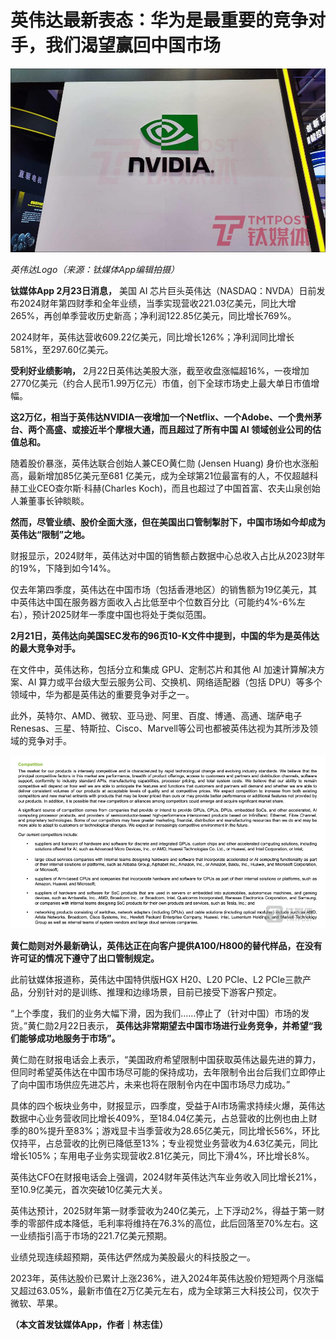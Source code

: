 # 英伟达最新表态：华为是最重要的竞争对手，我们渴望赢回中国市场

![d859edde39d95582b061058c7ad92db7.jpg](https://raw.githubusercontent.com/qqhsx/qqnews_image/main/2024/02/23/英伟达最新表态：华为是最重要的竞争对手，我们渴望赢回中国市场/d859edde39d95582b061058c7ad92db7.jpg)

_英伟达Logo（来源：钛媒体App编辑拍摄）_

**钛媒体App 2月23日消息，** 美国 AI
芯片巨头英伟达（NASDAQ：NVDA）日前发布2024财年第四财季和全年业绩，当季实现营收221.03亿美元，同比大增265%，再创单季营收历史新高；净利润122.85亿美元，同比增长769%。

2024财年，英伟达营收609.22亿美元，同比增长126%；净利润同比增长581%，至297.60亿美元。

**受利好业绩影响，**
2月22日英伟达美股大涨，截至收盘涨幅超16%，一夜增加2770亿美元（约合人民币1.99万亿元）市值，创下全球市场史上最大单日市值增幅。

**这2万亿，相当于英伟达NVIDIA一夜增加一个Netflix、一个Adobe、一个贵州茅台、两个高盛、或接近半个摩根大通，而且超过了所有中国 AI
领域创业公司的估值总和。**

随着股价暴涨，英伟达联合创始人兼CEO黄仁勋 (Jensen Huang) 身价也水涨船高，最新增加85亿美元至681
亿美元，成为全球第21位最富有的人，不仅超越科赫工业CEO查尔斯·科赫(Charles Koch)，而且也超过了中国首富、农夫山泉创始人兼董事长钟睒睒。

**然而，尽管业绩、股价全面大涨，但在美国出口管制掣肘下，中国市场如今却成为英伟达“限制”之地。**

财报显示，2024财年，英伟达对中国的销售额占数据中心总收入占比从2023财年的19%，下降到如今14%。

仅去年第四季度，英伟达在中国市场（包括香港地区）的销售额为19亿美元，其中英伟达中国在服务器方面收入占比低至中个位数百分比（可能约4%-6%左右），预计2025财年一季度中国也将处于类似范围。

**2月21日，英伟达向美国SEC发布的96页10-K文件中提到，中国的华为是英伟达的最大竞争对手。**

在文件中，英伟达称，包括分立和集成 GPU、定制芯片和其他 AI 加速计算解决方案、AI 算力或平台级大型云服务公司、交换机、网络适配器（包括
DPU）等多个领域中，华为都是英伟达的重要竞争对手之一。

此外，英特尔、AMD、微软、亚马逊、阿里、百度、博通、高通、瑞萨电子Renesas、三星、特斯拉、Cisco、Marvell等公司也都被英伟达视为其所涉及领域的竞争对手。

![16533aa57257f1c1639377e606e680b5.jpg](https://raw.githubusercontent.com/qqhsx/qqnews_image/main/2024/02/23/英伟达最新表态：华为是最重要的竞争对手，我们渴望赢回中国市场/16533aa57257f1c1639377e606e680b5.jpg)

**黄仁勋则对外最新确认，英伟达正在向客户提供A100/H800的替代样品，在没有许可证的情况下遵守了出口管制规定。**

此前钛媒体报道称，英伟达中国特供版HGX H20、L20 PCle、L2 PCle三款产品，分别针对的是训练、推理和边缘场景，目前已接受下游客户预定。

“上个季度，我们的业务大幅下滑，因为我们……停止了（针对中国）市场的发货。”黄仁勋2月22日表示，
**英伟达非常期望去中国市场进行业务竞争，并希望“我们能够成功地服务于市场”。**

黄仁勋在财报电话会上表示，“美国政府希望限制中国获取英伟达最先进的算力，但同时希望英伟达在中国市场尽可能的保持成功，去年限制令出台后我们立即停止了向中国市场供应先进芯片，未来也将在限制令内在中国市场尽力成功。”

具体的四个板块业务中，财报显示，四季度，受益于AI市场需求持续火爆，英伟达数据中心业务营收同比增长409%，至184.04亿美元，占总营收的比例也由上财季的80%提升至83%；游戏显卡当季营收为28.65亿美元，同比增长56%，环比仅持平，占总营收的比例已降低至13%；专业视觉业务营收为4.63亿美元，同比增长105%；车用电子业务实现营收2.81亿美元，同比下滑4%，环比增长8%。

英伟达CFO在财报电话会上强调，2024财年英伟达汽车业务收入同比增长21%，至10.9亿美元，首次突破10亿美元大关。

英伟达预计，2025财年第一财季营收为240亿美元，上下浮动2%，得益于第一财季的零部件成本降低，毛利率将维持在76.3%的高位，此后回落至70%左右。这一业绩指引高于市场的221.7亿美元预期。

业绩兑现连续超预期，英伟达俨然成为美股最火的科技股之一。

2023年，英伟达股价已累计上涨236%，进入2024年英伟达股价短短两个月涨幅又超过63.05%，最新市值在2万亿美元左右，成为全球第三大科技公司，仅次于微软、苹果。

**（本文首发钛媒体App，作者｜林志佳）**

